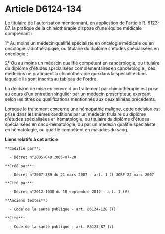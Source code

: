 # Article D6124-134

Le titulaire de l'autorisation mentionnant, en application de l'article R. 6123-87, la pratique de la chimiothérapie dispose
d'une équipe médicale comprenant :

1° Au moins un médecin qualifié spécialiste en oncologie médicale ou en oncologie radiothérapique, ou titulaire du diplôme
d'études spécialisées en oncologie ;

2° Ou au moins un médecin qualifié compétent en cancérologie, ou titulaire du diplôme d'études spécialisées complémentaires
en cancérologie ; ces médecins ne pratiquent la chimiothérapie que dans la spécialité dans laquelle ils sont inscrits au
tableau de l'ordre.

La décision de mise en oeuvre d'un traitement par chimiothérapie est prise au cours d'un entretien singulier par un médecin
prescripteur, exerçant selon les titres ou qualifications mentionnés aux deux alinéas précédents.

Lorsque le traitement concerne une hémopathie maligne, cette décision est prise dans les mêmes conditions par un médecin
titulaire du diplôme d'études spécialisées en hématologie, ou titulaire du diplôme d'études spécialisées en onco-hématologie,
ou par un médecin qualifié spécialiste en hématologie, ou qualifié compétent en maladies du sang.

**Liens relatifs à cet article**

	**Codifié par**:

	  - Décret n°2005-840 2005-07-20

	**Créé par**:

	  - Décret n°2007-389 du 21 mars 2007 - art. 1 () JORF 22 mars 2007

	**Cité par**:

	  - Décret n°2012-1038 du 10 septembre 2012 - art. 1 (V)

	**Anciens textes**:

	  - Code de la santé publique - art. D6124-128 (T)

	**Cite**:

	  - Code de la santé publique - art. R6123-87 (V)
